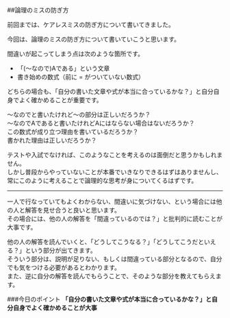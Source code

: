 ##論理のミスの防ぎ方

前回までは、ケアレスミスの防ぎ方について書いてきました。

今回は、論理のミスの防ぎ方について書いていこうと思います。

間違いが起こってしまう点は次のような箇所です。

* 「(〜なので)Aである」という文章
* 書き始めの数式（前に = がついていない数式）

どちらの場合も、「自分の書いた文章や式が本当に合っているかな？」と自分自身でよく確かめることが重要です。  

〜なのでと書いたけれど〜の部分は正しいだろうか？  
〜なのでAであると書いたけれどAにはならない場合はないだろうか？  
この数式が成り立つ理由を書いているだろうか？  
書かれた理由は正しいだろうか？


テストや入試でなければ、このようなことを考えるのは面倒だと思うかもしれません。  
しかし普段からやっていないことが本番でいきなりできるはずはありませんし、常にこのように考えることで論理的な思考が身についてくるはずです。  


***


一人で行なっていてもよくわからない、間違いに気づけない、という場合には他の人と解答を見せ合うと良いと思います。  
その場合には、他の人の解答を「間違っているのでは？」と批判的に読むことが大事です。  

他の人の解答を読んでいくと、「どうしてこうなる？」「どうしてこうだといえる？」という部分が出てきます。  
そういう部分は、説明が足りない、もしくは間違っている部分となるので、自分でも気をつける必要があるとわかります。  
また、逆に自分の解答を読んでもらうことで、そのような部分を教えてもらえます。

###今日のポイント
**「自分の書いた文章や式が本当に合っているかな？」と自分自身でよく確かめることが大事**
